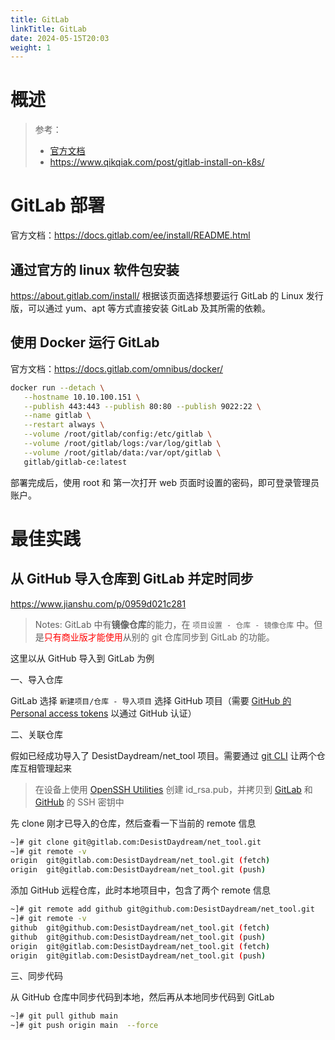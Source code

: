 ```yaml
---
title: GitLab
linkTitle: GitLab
date: 2024-05-15T20:03
weight: 1
---
```



# 概述

> 参考：
>
> - [官方文档](https://docs.gitlab.com/)
> - https://www.qikqiak.com/post/gitlab-install-on-k8s/


# GitLab 部署

官方文档：<https://docs.gitlab.com/ee/install/README.html>

## 通过官方的 linux 软件包安装

<https://about.gitlab.com/install/> 根据该页面选择想要运行 GitLab 的 Linux 发行版，可以通过 yum、apt 等方式直接安装 GitLab 及其所需的依赖。

## 使用 Docker 运行 GitLab

官方文档：<https://docs.gitlab.com/omnibus/docker/>

```bash
docker run --detach \
   --hostname 10.10.100.151 \
   --publish 443:443 --publish 80:80 --publish 9022:22 \
   --name gitlab \
   --restart always \
   --volume /root/gitlab/config:/etc/gitlab \
   --volume /root/gitlab/logs:/var/log/gitlab \
   --volume /root/gitlab/data:/var/opt/gitlab \
   gitlab/gitlab-ce:latest
```

部署完成后，使用 root 和 第一次打开 web 页面时设置的密码，即可登录管理员账户。

# 最佳实践


## 从 GitHub 导入仓库到 GitLab 并定时同步

https://www.jianshu.com/p/0959d021c281

> Notes: GitLab 中有**镜像仓库**的能力，在 `项目设置 - 仓库 - 镜像仓库` 中。但是<font color="#ff0000">只有商业版才能使用</font>从别的 git 仓库同步到 GitLab 的功能。

这里以从 GitHub 导入到 GitLab 为例

一、导入仓库

GitLab 选择 `新建项目/仓库 - 导入项目` 选择 GitHub 项目（需要 [GitHub 的 Personal access tokens](https://github.com/settings/tokens) 以通过 GitHub 认证）

二、关联仓库

假如已经成功导入了 DesistDaydream/net_tool 项目。需要通过 [git CLI](/docs/2.编程/Programming%20tools/SCM/Git/git%20CLI.md) 让两个仓库互相管理起来

> 在设备上使用 [OpenSSH Utilities](/docs/4.数据通信/Utility/OpenSSH/OpenSSH%20Utilities.md) 创建 id_rsa.pub，并拷贝到 [GitLab](https://gitlab.com/-/profile/keys) 和 [GitHub](https://github.com/settings/keys) 的 SSH 密钥中

先 clone 刚才已导入的仓库，然后查看一下当前的 remote 信息

```bash
~]# git clone git@gitlab.com:DesistDaydream/net_tool.git
~]# git remote -v
origin  git@gitlab.com:DesistDaydream/net_tool.git (fetch)
origin  git@gitlab.com:DesistDaydream/net_tool.git (push)
```

添加 GitHub 远程仓库，此时本地项目中，包含了两个 remote 信息

```bash
~]# git remote add github git@github.com:DesistDaydream/net_tool.git
~]# git remote -v
github  git@github.com:DesistDaydream/net_tool.git (fetch)
github  git@github.com:DesistDaydream/net_tool.git (push)
origin  git@gitlab.com:DesistDaydream/net_tool.git (fetch)
origin  git@gitlab.com:DesistDaydream/net_tool.git (push)
```

三、同步代码

从 GitHub 仓库中同步代码到本地，然后再从本地同步代码到 GitLab

```bash
~]# git pull github main
~]# git push origin main  --force
```
